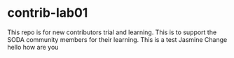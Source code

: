 # contrib-lab01
This repo is for new contributors trial and learning. This is to support the SODA community members for their learning.
This is a test Jasmine
Change
hello how are you
